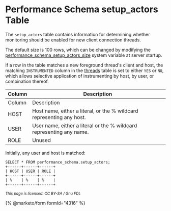 
# Performance Schema setup_actors Table

The `setup_actors` table contains information for determining whether
monitoring should be enabled for new client connection threads.


The default size is 100 rows, which can be changed by modifying the
[performance_schema_setup_actors_size](../performance-schema-system-variables.md#performance_schema_setup_actors_size)
system variable at server startup.


If a row in the table matches a new foreground thread's client and host, the
matching `INSTRUMENTED` column in the
[threads](performance-schema-threads-table.md) table is set to either `YES` or
`NO`, which allows selective application of instrumenting by host, by user,
or combination thereof.



| Column | Description |
| --- | --- |
| Column | Description |
| HOST | Host name, either a literal, or the % wildcard representing any host. |
| USER | User name, either a literal or the % wildcard representing any name. |
| ROLE | Unused |



Initially, any user and host is matched:


```
SELECT * FROM performance_schema.setup_actors;
+------+------+------+
| HOST | USER | ROLE |
+------+------+------+
| %    | %    | %    |
+------+------+------+
```


<sub>_This page is licensed: CC BY-SA / Gnu FDL_</sub>


{% @marketo/form formId="4316" %}
